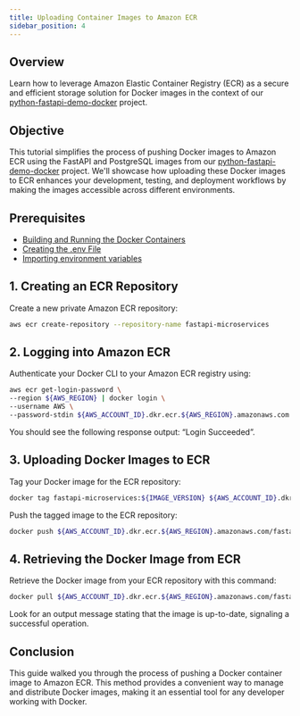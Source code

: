 ```yaml
---
title: Uploading Container Images to Amazon ECR
sidebar_position: 4
---
```

## Overview
Learn how to leverage Amazon Elastic Container Registry (ECR) as a secure and efficient storage solution for Docker images in the context of our [python-fastapi-demo-docker](https://github.com/aws-samples/python-fastapi-demo-docker) project.

## Objective
This tutorial simplifies the process of pushing Docker images to Amazon ECR using the FastAPI and PostgreSQL images from our [python-fastapi-demo-docker](https://github.com/aws-samples/python-fastapi-demo-docker) project. We'll showcase how uploading these Docker images to ECR enhances your development, testing, and deployment workflows by making the images accessible across different environments.

## Prerequisites
- [Building and Running the Docker Containers](build-image.md)
- [Creating the .env File](../../intro/python/environment-setup#4-creating-the-env-file)
- [Importing environment variables](../../intro/python/environment-setup#5-import-environment-variables)

## 1. Creating an ECR Repository
Create a new private Amazon ECR repository:
```bash
aws ecr create-repository --repository-name fastapi-microservices
```

## 2. Logging into Amazon ECR
Authenticate your Docker CLI to your Amazon ECR registry using:
```bash
aws ecr get-login-password \
--region ${AWS_REGION} | docker login \
--username AWS \
--password-stdin ${AWS_ACCOUNT_ID}.dkr.ecr.${AWS_REGION}.amazonaws.com
```

You should see the following response output: “Login Succeeded”.

## 3. Uploading Docker Images to ECR
Tag your Docker image for the ECR repository:
```bash
docker tag fastapi-microservices:${IMAGE_VERSION} ${AWS_ACCOUNT_ID}.dkr.ecr.${AWS_REGION}.amazonaws.com/fastapi-microservices:${IMAGE_VERSION}
```

Push the tagged image to the ECR repository:
```bash
docker push ${AWS_ACCOUNT_ID}.dkr.ecr.${AWS_REGION}.amazonaws.com/fastapi-microservices:${IMAGE_VERSION}
```

## 4. Retrieving the Docker Image from ECR
Retrieve the Docker image from your ECR repository with this command:
```bash
docker pull ${AWS_ACCOUNT_ID}.dkr.ecr.${AWS_REGION}.amazonaws.com/fastapi-microservices:${IMAGE_VERSION}
```

Look for an output message stating that the image is up-to-date, signaling a successful operation.

## Conclusion

This guide walked you through the process of pushing a Docker container image to Amazon ECR. This method provides a convenient way to manage and distribute Docker images, making it an essential tool for any developer working with Docker.